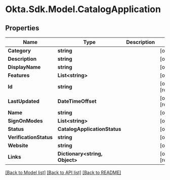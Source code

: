 # Okta.Sdk.Model.CatalogApplication

## Properties

Name | Type | Description | Notes
------------ | ------------- | ------------- | -------------
**Category** | **string** |  | [optional] 
**Description** | **string** |  | [optional] 
**DisplayName** | **string** |  | [optional] 
**Features** | **List&lt;string&gt;** |  | [optional] 
**Id** | **string** |  | [optional] [readonly] 
**LastUpdated** | **DateTimeOffset** |  | [optional] [readonly] 
**Name** | **string** |  | [optional] 
**SignOnModes** | **List&lt;string&gt;** |  | [optional] 
**Status** | **CatalogApplicationStatus** |  | [optional] 
**VerificationStatus** | **string** |  | [optional] 
**Website** | **string** |  | [optional] 
**Links** | **Dictionary&lt;string, Object&gt;** |  | [optional] [readonly] 

[[Back to Model list]](../README.md#documentation-for-models) [[Back to API list]](../README.md#documentation-for-api-endpoints) [[Back to README]](../README.md)

